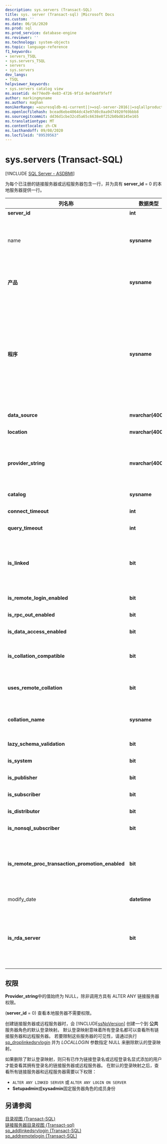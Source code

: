 ```yaml
---
description: sys.servers (Transact-SQL)
title: sys. server (Transact-sql) |Microsoft Docs
ms.custom: ''
ms.date: 06/16/2020
ms.prod: sql
ms.prod_service: database-engine
ms.reviewer: ''
ms.technology: system-objects
ms.topic: language-reference
f1_keywords:
- servers_TSQL
- sys.servers_TSQL
- servers
- sys.servers
dev_langs:
- TSQL
helpviewer_keywords:
- sys.servers catalog view
ms.assetid: 4e774ed9-4e83-4726-9f1d-8efde8f9feff
author: markingmyname
ms.author: maghan
monikerRange: =azuresqldb-mi-current||>=sql-server-2016||=sqlallproducts-allversions||>=sql-server-linux-2017
ms.openlocfilehash: bcead6ebe4064dc43e97d0c0aa9d74920f69bbb8
ms.sourcegitcommit: dd36d1cbe32cd5a65c6638e8f252b0bd8145e165
ms.translationtype: MT
ms.contentlocale: zh-CN
ms.lasthandoff: 09/08/2020
ms.locfileid: "89539563"
---
```

# <a name="sysservers-transact-sql"></a>sys.servers (Transact-SQL)
[!INCLUDE [SQL Server - ASDBMI](../../includes/applies-to-version/sql-asdbmi.md)]

  为每个已注册的链接服务器或远程服务器包含一行，并为具有 **server_id** = 0 的本地服务器提供一行。  

|列名称|数据类型|说明|  
|-----------------|---------------|-----------------|  
|**server_id**|**int**|链接服务器的本地 ID。|  
|name|**sysname**|当 **server_id** = 0 时，返回的值是服务器名称。<br /><br /> 如果 **server_id** > 0，则返回的值为链接服务器的本地名称。|  
|**产品**|**sysname**|链接服务器的产品名。 值 "SQL Server" 指示的另一个实例 [!INCLUDE[ssNoVersion](../../includes/ssnoversion-md.md)] 。|  
|**程序**|**sysname**|用于连接到链接服务器的 OLE DB 访问接口名称。<br /><br />从开始 [!INCLUDE[sql-server-2019](../../includes/sssqlv15-md.md)] ，值 "sqlncli.msi" 将映射到默认情况下 [SQL SERVER (MSOLEDBSQL) 的 Microsoft OLE DB 驱动程序 ](../../connect/oledb/oledb-driver-for-sql-server.md) 。 在早期版本中，值 "SQLNCLI.MSI" 映射到 [SQL Server Native Client OLE DB 提供程序 (SQLNCLI11) ](../../relational-databases/native-client/sql-server-native-client.md)。|  
|**data_source**|**nvarchar(4000)**|OLE DB 数据源连接属性。|  
|**location**|**nvarchar(4000)**|OLE DB 位置连接属性。 如果没有，则为 NULL。|  
|**provider_string**|**nvarchar(4000)**|OLE DB 访问接口字符串连接属性。<br /><br /> 如果调用方具有权限，则为 NULL `ALTER ANY LINKED SERVER` 。|  
|**catalog**|**sysname**|OLE DB 目录连接属性。 如果没有，则为 NULL。|  
|**connect_timeout**|**int**|以秒为单位的连接超时，0 表示没有超时。|  
|**query_timeout**|**int**|以秒为单位的查询超时，0 表示没有超时。|  
|**is_linked**|**bit**|0 = 是使用 **sp_addserver**添加的一种老式服务器，具有不同的 RPC 和分布式事务行为。<br /><br /> 1 = 标准链接服务器。|  
|**is_remote_login_enabled**|**bit**|设置 RPC 选项来启用该服务器的传入远程登录。|  
|**is_rpc_out_enabled**|**bit**|启用（从该服务器的）传出 RPC。|  
|**is_data_access_enabled**|**bit**|为分布式查询启用服务器。|  
|**is_collation_compatible**|**bit**|如果没有可用的排序规则信息，则假定远程数据的排序规则与本地数据兼容。|  
|**uses_remote_collation**|**bit**|如果为 1，则使用远程服务器报告的排序规则；否则，使用下一列指定的排序规则。|  
|**collation_name**|**sysname**|要使用的排序规则的名称，或者，如果只使用本地排序规则，则为 NULL。|  
|**lazy_schema_validation**|**bit**|如果为 1，则在启动查询时不检查架构验证。|  
|**is_system**|**bit**|该服务器只能由内部系统进行访问。|  
|**is_publisher**|**bit**|服务器为复制发布服务器。|  
|**is_subscriber**|**bit**|服务器为复制订阅服务器。|  
|**is_distributor**|**bit**|服务器为复制分发服务器。|  
|**is_nonsql_subscriber**|**bit**|服务器为非 SQL Server 复制订阅服务器。|  
|**is_remote_proc_transaction_promotion_enabled**|**bit**|如果是 1，则调用远程存储过程将启动分布式事务，并用 MS DTC 登记该事务。 有关详细信息，请参阅 [sp_serveroption (Transact-SQL)](../../relational-databases/system-stored-procedures/sp-serveroption-transact-sql.md)的数据。|  
|modify_date|**datetime**|上次更改服务器信息的日期。|  
|**is_rda_server**|**bit**|**适用于：** 从开始 [!INCLUDE[ssSQL15](../../includes/sssql15-md.md)] 。<br /><br />服务器为远程数据存档 (启用 stretch) 启用。 有关详细信息，请参阅在 [服务器上启用 Stretch Database](https://docs.microsoft.com/sql/sql-server/stretch-database/enable-stretch-database-for-a-database#EnableTSQLServer)。|
  
## <a name="permissions"></a>权限  
 **Provider_string**中的值始终为 NULL，除非调用方具有 ALTER ANY 链接服务器权限。  
  
  (**server_id** = 0) 查看本地服务器不需要权限。  
  
 创建链接服务器或远程服务器时，会 [!INCLUDE[ssNoVersion](../../includes/ssnoversion-md.md)] 创建一个到 **公共** 服务器角色的默认登录映射。 默认登录映射意味着所有登录名都可以查看所有链接服务器和远程服务器。 若要限制这些服务器的可见性，请通过执行 [sp_droplinkedsrvlogin](../../relational-databases/system-stored-procedures/sp-droplinkedsrvlogin-transact-sql.md) 并为 *LOCALLOGIN* 参数指定 NULL 来删除默认的登录映射。  
  
 如果删除了默认登录映射，则只有已作为链接登录名或远程登录名显式添加的用户才能查看其拥有登录名的链接服务器或远程服务器。  在默认的登录映射之后，查看所有链接服务器和远程服务器需要以下权限：  
  
- `ALTER ANY LINKED SERVER` 或 `ALTER ANY LOGIN ON SERVER`  
- **Setupadmin**或**sysadmin**固定服务器角色的成员身份  
  
## <a name="see-also"></a>另请参阅  
 [目录视图 (Transact-SQL)](../../relational-databases/system-catalog-views/catalog-views-transact-sql.md)   
 [链接服务器目录视图 &#40;Transact-sql&#41;](../../relational-databases/system-catalog-views/linked-servers-catalog-views-transact-sql.md)   
 [sp_addlinkedsrvlogin &#40;Transact-SQL&#41;](../../relational-databases/system-stored-procedures/sp-addlinkedsrvlogin-transact-sql.md)   
 [sp_addremotelogin (Transact-SQL)](../../relational-databases/system-stored-procedures/sp-addremotelogin-transact-sql.md)  
  
 
